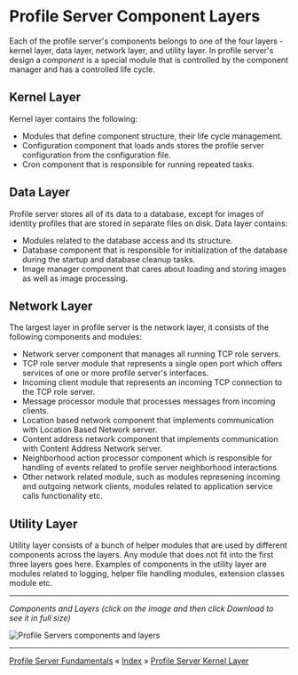 # Profile Server Component Layers

Each of the profile server's components belongs to one of the four layers - kernel layer, data layer, network layer, and utility layer.
In profile server's design a *component* is a special module that is controlled by the component manager and has a controlled life cycle. 


## Kernel Layer

Kernel layer contains the following:

 * Modules that define component structure, their life cycle management.
 * Configuration component that loads ands stores the profile server configuration from the configuration file.
 * Cron component that is responsible for running repeated tasks.


## Data Layer

Profile server stores all of its data to a database, except for images of identity profiles that are stored in separate files on disk. 
Data layer contains:

 * Modules related to the database access and its structure.
 * Database component that is responsible for initialization of the database during the startup and database cleanup tasks.
 * Image manager component that cares about loading and storing images as well as image processing.


## Network Layer

The largest layer in profile server is the network layer, it consists of the following components and modules:

 * Network server component that manages all running TCP role servers.
 * TCP role server module that represents a single open port which offers services of one or more profile server's interfaces.
 * Incoming client module that represents an incoming TCP connection to the TCP role server.
 * Message processor module that processes messages from incoming clients.
 * Location based network component that implements communication with Location Based Network server.
 * Content address network component that implements communication with Content Address Network server.
 * Neighborhood action processor component which is responsible for handling of events related to profile server neighborhood interactions.
 * Other network related module, such as modules represening incoming and outgoing network clients, modules related to application service calls functionality etc.


## Utility Layer

Utility layer consists of a bunch of helper modules that are used by different components across the layers.
Any module that does not fit into the first three layers goes here. Examples of components in the utility layer 
are modules related to logging, helper file handling modules, extension classes module etc.


---
*Components and Layers (click on the image and then click Download to see it in full size)*

![Profile Servers components and layers](images/ps-component-layers.png "Profile Servers components and layers")

---
[Profile Server Fundamentals](ARCH-PS-Fundamentals.md) « [Index](ARCHITECTURE.md) » [Profile Server Kernel Layer](ARCH-PS-Kernel-Layer.md)